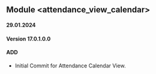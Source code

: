## Module <attendance_view_calendar>
#### 29.01.2024
#### Version 17.0.1.0.0
#### ADD
- Initial Commit for Attendance Calendar View.
